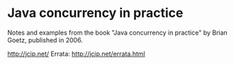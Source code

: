# Java concurrency in practice

Notes and examples from the book "Java concurrency in practice" by Brian Goetz, published in 2006.

http://jcip.net/
Errata: http://jcip.net/errata.html
